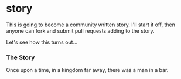 # story

This is going to become a community written story. I'll start it off, then anyone can fork and submit pull requests adding to the story.

Let's see how this turns out...


### The Story
Once upon a time, in a kingdom far away, there was a man in a bar.
